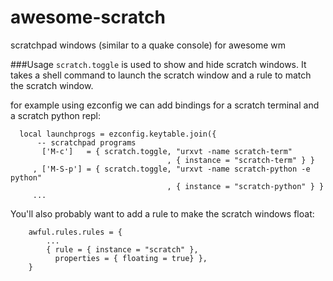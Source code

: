 awesome-scratch
===============

scratchpad windows (similar to a quake console) for awesome wm

###Usage
`scratch.toggle` is used to show and hide scratch windows.  It takes a shell command to launch the scratch window and a rule to match the scratch window.

for example using ezconfig we can add bindings for a scratch terminal and a scratch python repl:
```
  local launchprogs = ezconfig.keytable.join({
      -- scratchpad programs
       ['M-c']   = { scratch.toggle, "urxvt -name scratch-term"             
                                   , { instance = "scratch-term" } }
     , ['M-S-p'] = { scratch.toggle, "urxvt -name scratch-python -e python"
                                   , { instance = "scratch-python" } }
     ...
```

You'll also probably want to add a rule to make the scratch windows float:
```
    awful.rules.rules = {
        ...
        { rule = { instance = "scratch" },
          properties = { floating = true} },
    }
```
